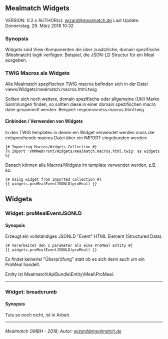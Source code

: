 ## Mealmatch Widgets
VERSION: 0.2.x
AUTHOR(s): wizard@mealmatch.de
Last Update: Donnerstag, 29. März 2018 10:32 

### Synopsis
Widgets sind View-Komponenten die über zusätzliche, domain spezifische (Mealmatch) logik verfügen. Beispiel, die JSON-LD Structur
für ein Meal ausgeben. 

### TWIG Macros als Widgets
Alle Mealmatch spezifischen TWIG macros befinden sich in der Datei views/Widgets/mealmatch.macros.html.twig

Sollten sich noch weitere, domain spezifische oder allgemeine (Util) Marko Sammlungen finden, so sollten diese in einer domain spezifischen macro datei gesammelt werden. Beispiel: responsivness.macros.html.twig

#### Einbinden / Verwenden von Widgets

In den TWIG templates in denen ein Widget verwendet werden muss die entsprechende macros Datei über ein IMPORT eingebunden werden:

	{# Importing Macros/Widgets Collection #}
	{% import '@MMWebFront/Widgets/mealmatch.macros.html.twig' as widgets %}
	
Danach können alle Macros/Widgets im template verwendet werden, z.B. so:

    {# Using widget from imported collection #}
    {{ widgets.proMealEventJSONLD(proMeal) }}


## Widgets

### Widget: proMealEventJSONLD

#### Synopsis
Erzeugt ein vollständiges JSONLD "Event" HTML Element (Structured Data).

    {# Verarbeitet den 1 parameter als eine ProMeal Entity #}
    {{ widgets.proMealEventJSONLD(proMeal) }}

Es findet keinerlei "Überprüfung" statt ob es sich denn auch um ein ProMeal handelt.

Entity ist Mealmatch\ApiBundle\Entity\Meal\ProMeal.

***

### Widget: breadcrumb

#### Synopsis
Tuts so noch nicht, ist in Arbeit.

***

###### Mealmatch GMBH - 2018; Autor: wizard@mealmatch.de